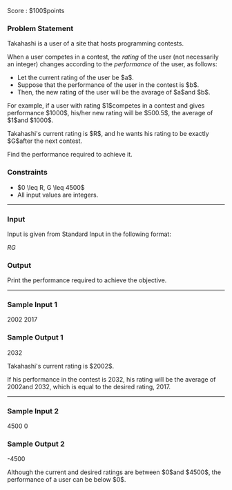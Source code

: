 
<div>

<span>

<span>

<p>
Score : $100$points
</p>

<div>

<section>

### **Problem Statement**

<p>
Takahashi is a user of a site that hosts programming contests.

When a user competes in a contest, the 
<em>
rating
</em>
of the user (not necessarily an integer) changes according to the 
<em>
performance
</em>
of the user, as follows:  
</p>

<ul>

<li>
Let the current rating of the user be $a$.
</li>

<li>
Suppose that the performance of the user in the contest is $b$.
</li>

<li>
Then, the new rating of the user will be the avarage of $a$and $b$.
</li>

</ul>

<p>
For example, if a user with rating $1$competes in a contest and gives performance $1000$, his/her new rating will be $500.5$, the average of $1$and $1000$.
</p>

<p>
Takahashi's current rating is $R$, and he wants his rating to be exactly $G$after the next contest.

Find the performance required to achieve it.  
</p>

</section>

</div>

<div>

<section>

### **Constraints**

<ul>

<li>
$0 \leq R, G \leq 4500$
</li>

<li>
All input values are integers.
</li>

</ul>

</section>

</div>

---

<div>

<div>

<section>

### **Input**

<p>
Input is given from Standard Input in the following format:
</p>

<div>

$R$$G$
</div>

</section>

</div>

<div>

<section>

### **Output**

<p>
Print the performance required to achieve the objective.
</p>

</section>

</div>

</div>

---

<div>

<section>

### **Sample Input 1**

<div>

2002
2017

</div>

</section>

</div>

<div>

<section>

### **Sample Output 1**

<div>

2032

</div>

<p>
Takahashi's current rating is $2002$.

If his performance in the contest is $2032$, his rating will be the average of $2002$and $2032$, which is equal to the desired rating, $2017$.
</p>

</section>

</div>

---

<div>

<section>

### **Sample Input 2**

<div>

4500
0

</div>

</section>

</div>

<div>

<section>

### **Sample Output 2**

<div>

-4500

</div>

<p>
Although the current and desired ratings are between $0$and $4500$, the performance of a user can be below $0$.
</p>

</section>

</div>

</span>

</span>

</div>
